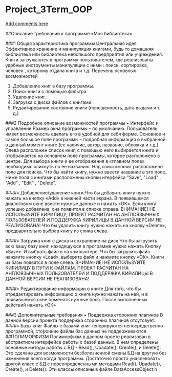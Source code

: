 Project_3Term_OOP
=================
 [Add comments here](https://github.com/neriel01/Project_3Term_OOP/issues/1)

##Описание требований к программе «Моя библиотека»

###1 Общая характеристика программы
Центральная идея
Эффективное хранение и манипуляция книгами, будь то домашняя библиотека или библиотека небольшого предприятия или учреждения. Книги загружаются в программу пользователем, где реализованы удобные инструменты манипуляции с ними : поиск, сортировка, человек , которому отдана книга и т.д. 
Перечень основных возможностей
1.	Добавление книг в базу программы.
2.	Поиск книги с помощью фильтра
3.	Удаление книг.
5.	Загрузка с диска файлов с книгами.
6.	Редактирование состояние книги (поношенность, дата выдачи и т. д.)

###2 Подробное описание возможностей программы
•	Интерфейс и управление
Размер окна программы – по умолчанию. Пользователь имеет возможность сделать его в удобной для себя форме. 
Основное и самое большое поле программы – подробная информация о выбранной в данный момент книге (ее наличие, автор, название, обложка и т.д.) Слева расположен список книг, с помощью него выбирается книга и отображается на основном поле программы, которое расположено в центре. Для выбора книги и ее отображения в «главном поле» необходимо кликнуть по ее названию. Над списком книг расположено поле для поиска. Что бы найти книгу, нужно ввести название в это поле. Ниже поля с книгами расположены кнопки итерфейса "Save", "Load" , "Add" , "Edit" , "Delete".  


####•	Добавление/удаление книги
Что бы добавить книгу нужно нажать на кнопку «Add» в нижней части экрана. В появившемся диалоговом окне ввести нужные данные и нажать «ОК». Если книга успешно добавлена, она появится в списке справа. ВНИМАНИЕ! НЕ ИСПОЛЬЗУЙТЕ КИРИЛИЦУ, ПРОЕКТ РАСЧИТАН НА АНГЛОЯЗЫЧНЫХ ПОЛЬЗОВАТЕЛЕЙ И ПОДДЕРЖКА КИРИЛИЦЫ В ДАННОЙ ВЕРСИИ НЕ РЕАЛИЗОВАНА!
Что бы удалить книгу нужно нажать на кнопку «Delete», предварительно выбрав книгу из спика слева.

####•	Загрузка книг с диска и сохранение на диск
Что бы загрузить всю вашу базу книг, находящуюся в программе нужно нажать
Кнопку «Save». И выбрать файл в на компьютере. Что бы загрузить файл нажмите кнопку «Load», выберите файл и нажмите кнопку «ОК». Книги из базы появятся в поле слева. 
ВНИМАНИЕ! НЕ ИСПОЛЬЗУЙТЕ КИРИЛИЦУ В ПУТИ К ФАЙЛАМ, ПРОЕКТ РАСЧИТАН НА АНГЛОЯЗЫЧНЫХ ПОЛЬЗОВАТЕЛЕЙ И ПОДДЕРЖКА КИРИЛИЦЫ В ДАННОЙ ВЕРСИИ НЕ РЕАЛИЗОВАНА!

####•	Редактирование информации о книге
Для того, что бы отредактировать информацию о книге нужно нажать на ней, и в появившемся окне поменять нужные поля.  После выполненных действий нажать «ОК»


###3 Дополнительные требования
•	Поддержка сторонних плагинов
В данной версии проекта поддержка сторонних плагинов отсутсвует.
####•	Базы книг
Файлы с базами книг генерируются непосредственно программой, сторонние файлы баз данных не поддерживаются 
##ПОЛИМОРФИЗМ
Полиморфизм в данном проете реализован в абстрактном интерфейсе работы с базой данных. В нем определены основные методы работы с БД  - Read(), Upadate(), Create(), и Delete(). Это сделано для возможности безболезненной смены БД на другую без изменения всего когда программы. Достаточно просто унаслевовать другой класс с БД с переопределенными методами  Read(), Upadate(), Create(), и Delete(). 
Эти классы описаны в файле DataAccessObject.h

